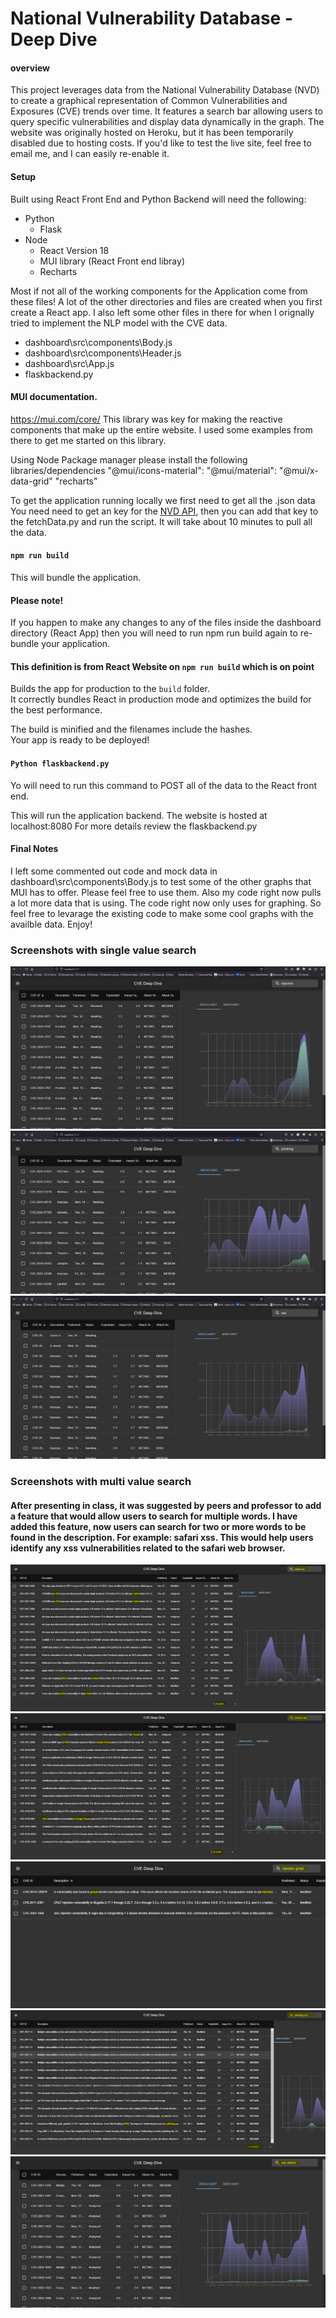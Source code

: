 # National Vulnerability Database - Deep Dive
#### overview
This project leverages data from the National Vulnerability Database (NVD) to create a graphical representation of Common Vulnerabilities and Exposures (CVE) trends over time. It features a search bar allowing users to query specific vulnerabilities and display data dynamically in the graph. The website was originally hosted on Heroku, but it has been temporarily disabled due to hosting costs. If you'd like to test the live site, feel free to email me, and I can easily re-enable it.

#### Setup

Built using React Front End and Python Backend
will need the following:

- Python
  - Flask
- Node
  - React Version 18
  - MUI library (React Front end libray)
  - Recharts

Most if not all of the working components for the Application come from these files! A lot of the other directories and files are created when you first create a React app. I also left some other files in there for when I orignally tried to implement the NLP model with the CVE data.

- dashboard\src\components\Body.js
- dashboard\src\components\Header.js
- dashboard\src\App.js
- flaskbackend.py

#### MUI documentation.

https://mui.com/core/
This library was key for making the reactive components that make up the entire website. I used some examples from there to get me started on this library.

Using Node Package manager please install the following libraries/dependencies
"@mui/icons-material":
"@mui/material":
"@mui/x-data-grid"
"recharts"

To get the application running locally we first need to get all the .json data
You need need to get an key for the [NVD API](https://nvd.nist.gov/developers/vulnerabilities), then you can add that key to the fetchData.py and run the script. It will take about 10 minutes to pull all the data.

#### `npm run build`

This will bundle the application.

#### Please note!

If you happen to make any changes to any of the files inside the dashboard directory (React App) then you will need to run npm run build again to re-bundle your application.

#### This definition is from React Website on `npm run build` which is on point

Builds the app for production to the `build` folder.\
It correctly bundles React in production mode and optimizes the build for the best performance.

The build is minified and the filenames include the hashes.\
Your app is ready to be deployed!

#### `Python flaskbackend.py`

Yo will need to run this command to POST all of the data to the React front end.

This will run the application backend. The website is hosted at localhost:8080
For more details review the flaskbackend.py

#### Final Notes

I left some commented out code and mock data in dashboard\src\components\Body.js to test some of the other graphs that MUI has to offer. Please feel free to use them. Also my code right now pulls a lot more data that is using. The code right now only uses for graphing. So feel free to levarage the existing code to make some cool graphs with the availble data. Enjoy!

### Screenshots with single value search

![Injection](screenshots/Injection.png "Injection Search")
![Phishing](screenshots/Phishing.png "Phishing Search")
![XSS](screenshots/XSS.png "XSS Search")

### Screenshots with multi value search

#### After presenting in class, it was suggested by peers and professor to add a feature that would allow users to search for multiple words. I have added this feature, now users can search for two or more words to be found in the description. For example: safari xss. This would help users identify any xss vulnerabilities related to the safari web browser.

![Safari xss Search](screenshots/safarixss.png "Safari xss Search")
![Chrome xss Search](screenshots/chromexss.png "Chrome xss Search")
![Injection gmail Search](screenshots/injectiongmail.png "Injection gmail Search")
![XSS Phishing](screenshots/xssphishing.png "XSS Phishing")
![XSS attack](screenshots/xssattaclk.png "XSS attack")
